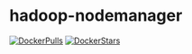 # hadoop-nodemanager

[![DockerPulls](https://img.shields.io/docker/pulls/honomoa/hadoop-nodemanager.svg)](https://registry.hub.docker.com/u/honomoa/hadoop-nodemanager/)
[![DockerStars](https://img.shields.io/docker/stars/honomoa/hadoop-nodemanager.svg)](https://registry.hub.docker.com/u/honomoa/hadoop-nodemanager/)
